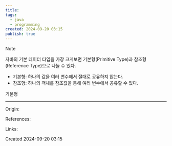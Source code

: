 ```yaml
---
title: 
tags:
  - java
  - programming
created: 2024-09-20 03:15
publish: true
---
```

> [!note]
> 자바의 기본 데이터 타입을 가장 크게보면 기본형(Primitive Type)과 참조형(Reference Type)으로 나눌 수 있다.
> - 기본형: 하나의 값을 여러 변수에서 절대로 공유하지 않는다.
> - 참조형: 하나의 객체를 참조값을 통해 여러 변수에서 공유할 수 있다.

기본형 

---
Origin: 

References: 

Links: 

Created 2024-09-20 03:15